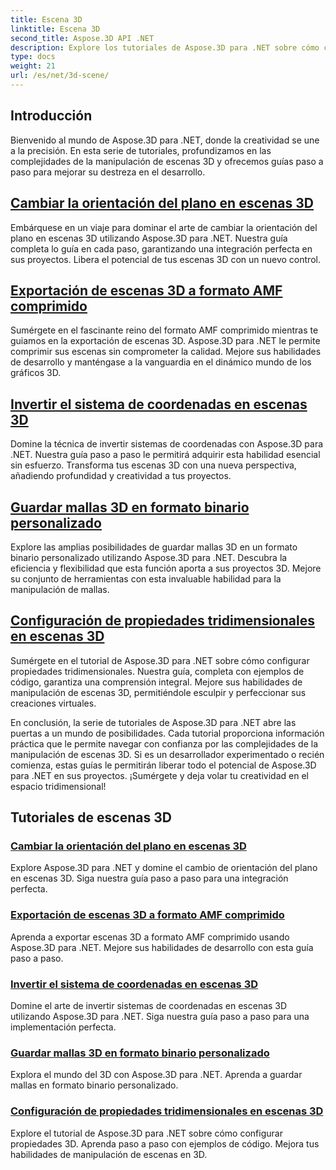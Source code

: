 ```yaml
---
title: Escena 3D
linktitle: Escena 3D
second_title: Aspose.3D API .NET
description: Explore los tutoriales de Aspose.3D para .NET sobre cómo cambiar la orientación del plano, exportar escenas a formato AMF comprimido, invertir sistemas de coordenadas y más.
type: docs
weight: 21
url: /es/net/3d-scene/
---
```

## Introducción

Bienvenido al mundo de Aspose.3D para .NET, donde la creatividad se une a la precisión. En esta serie de tutoriales, profundizamos en las complejidades de la manipulación de escenas 3D y ofrecemos guías paso a paso para mejorar su destreza en el desarrollo.

## [Cambiar la orientación del plano en escenas 3D](./change-plane-orientation/)

Embárquese en un viaje para dominar el arte de cambiar la orientación del plano en escenas 3D utilizando Aspose.3D para .NET. Nuestra guía completa lo guía en cada paso, garantizando una integración perfecta en sus proyectos. Libera el potencial de tus escenas 3D con un nuevo control.

## [Exportación de escenas 3D a formato AMF comprimido](./export-scene-compressed-amf/)

Sumérgete en el fascinante reino del formato AMF comprimido mientras te guiamos en la exportación de escenas 3D. Aspose.3D para .NET le permite comprimir sus escenas sin comprometer la calidad. Mejore sus habilidades de desarrollo y manténgase a la vanguardia en el dinámico mundo de los gráficos 3D.

## [Invertir el sistema de coordenadas en escenas 3D](./flip-coordinate-system/)

Domine la técnica de invertir sistemas de coordenadas con Aspose.3D para .NET. Nuestra guía paso a paso le permitirá adquirir esta habilidad esencial sin esfuerzo. Transforma tus escenas 3D con una nueva perspectiva, añadiendo profundidad y creatividad a tus proyectos.

## [Guardar mallas 3D en formato binario personalizado](./save-3d-meshes-binary-format/)

Explore las amplias posibilidades de guardar mallas 3D en un formato binario personalizado utilizando Aspose.3D para .NET. Descubra la eficiencia y flexibilidad que esta función aporta a sus proyectos 3D. Mejore su conjunto de herramientas con esta invaluable habilidad para la manipulación de mallas.

## [Configuración de propiedades tridimensionales en escenas 3D](./set-3d-properties/)

Sumérgete en el tutorial de Aspose.3D para .NET sobre cómo configurar propiedades tridimensionales. Nuestra guía, completa con ejemplos de código, garantiza una comprensión integral. Mejore sus habilidades de manipulación de escenas 3D, permitiéndole esculpir y perfeccionar sus creaciones virtuales.

En conclusión, la serie de tutoriales de Aspose.3D para .NET abre las puertas a un mundo de posibilidades. Cada tutorial proporciona información práctica que le permite navegar con confianza por las complejidades de la manipulación de escenas 3D. Si es un desarrollador experimentado o recién comienza, estas guías le permitirán liberar todo el potencial de Aspose.3D para .NET en sus proyectos. ¡Sumérgete y deja volar tu creatividad en el espacio tridimensional!
## Tutoriales de escenas 3D
### [Cambiar la orientación del plano en escenas 3D](./change-plane-orientation/)
Explore Aspose.3D para .NET y domine el cambio de orientación del plano en escenas 3D. Siga nuestra guía paso a paso para una integración perfecta.
### [Exportación de escenas 3D a formato AMF comprimido](./export-scene-compressed-amf/)
Aprenda a exportar escenas 3D a formato AMF comprimido usando Aspose.3D para .NET. Mejore sus habilidades de desarrollo con esta guía paso a paso.
### [Invertir el sistema de coordenadas en escenas 3D](./flip-coordinate-system/)
Domine el arte de invertir sistemas de coordenadas en escenas 3D utilizando Aspose.3D para .NET. Siga nuestra guía paso a paso para una implementación perfecta.
### [Guardar mallas 3D en formato binario personalizado](./save-3d-meshes-binary-format/)
Explora el mundo del 3D con Aspose.3D para .NET. Aprenda a guardar mallas en formato binario personalizado.
### [Configuración de propiedades tridimensionales en escenas 3D](./set-3d-properties/)
Explore el tutorial de Aspose.3D para .NET sobre cómo configurar propiedades 3D. Aprenda paso a paso con ejemplos de código. Mejora tus habilidades de manipulación de escenas en 3D.